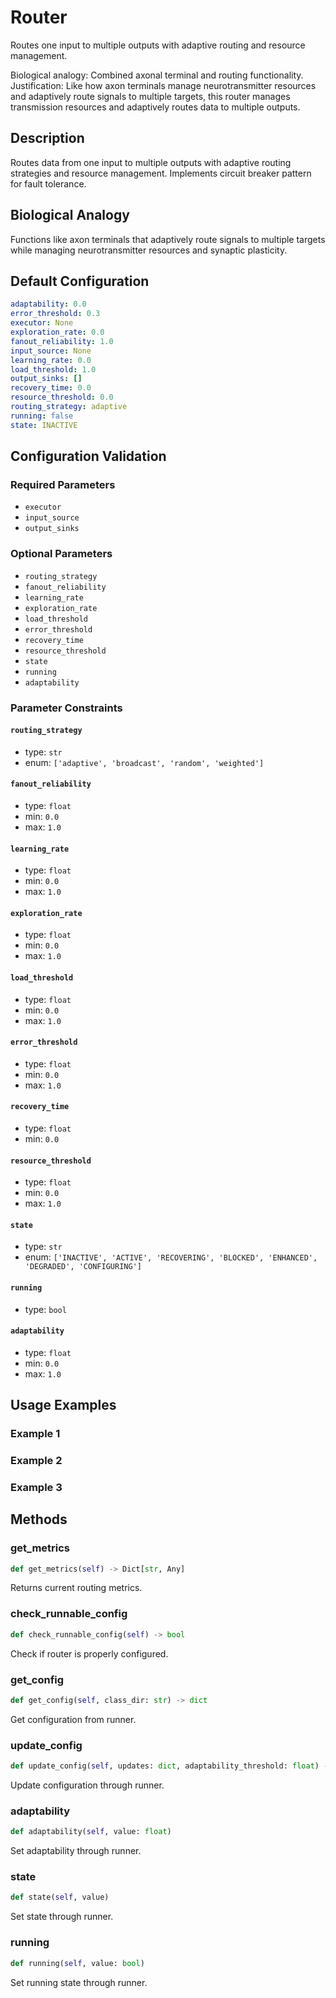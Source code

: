 # Router

Routes one input to multiple outputs with adaptive routing and resource management.

Biological analogy: Combined axonal terminal and routing functionality.
Justification: Like how axon terminals manage neurotransmitter resources and
adaptively route signals to multiple targets, this router manages transmission
resources and adaptively routes data to multiple outputs.

## Description

Routes data from one input to multiple outputs with adaptive routing strategies
and resource management. Implements circuit breaker pattern for fault tolerance.


## Biological Analogy

Functions like axon terminals that adaptively route signals to multiple targets
while managing neurotransmitter resources and synaptic plasticity.


## Default Configuration

```yaml
adaptability: 0.0
error_threshold: 0.3
executor: None
exploration_rate: 0.0
fanout_reliability: 1.0
input_source: None
learning_rate: 0.0
load_threshold: 1.0
output_sinks: []
recovery_time: 0.0
resource_threshold: 0.0
routing_strategy: adaptive
running: false
state: INACTIVE
```

## Configuration Validation

### Required Parameters

- `executor`
- `input_source`
- `output_sinks`

### Optional Parameters

- `routing_strategy`
- `fanout_reliability`
- `learning_rate`
- `exploration_rate`
- `load_threshold`
- `error_threshold`
- `recovery_time`
- `resource_threshold`
- `state`
- `running`
- `adaptability`

### Parameter Constraints

#### `routing_strategy`

- type: `str`
- enum: `['adaptive', 'broadcast', 'random', 'weighted']`

#### `fanout_reliability`

- type: `float`
- min: `0.0`
- max: `1.0`

#### `learning_rate`

- type: `float`
- min: `0.0`
- max: `1.0`

#### `exploration_rate`

- type: `float`
- min: `0.0`
- max: `1.0`

#### `load_threshold`

- type: `float`
- min: `0.0`
- max: `1.0`

#### `error_threshold`

- type: `float`
- min: `0.0`
- max: `1.0`

#### `recovery_time`

- type: `float`
- min: `0.0`

#### `resource_threshold`

- type: `float`
- min: `0.0`
- max: `1.0`

#### `state`

- type: `str`
- enum: `['INACTIVE', 'ACTIVE', 'RECOVERING', 'BLOCKED', 'ENHANCED', 'DEGRADED', 'CONFIGURING']`

#### `running`

- type: `bool`

#### `adaptability`

- type: `float`
- min: `0.0`
- max: `1.0`

## Usage Examples

### Example 1

### Example 2

### Example 3

## Methods

### get_metrics

```python
def get_metrics(self) -> Dict[str, Any]
```

Returns current routing metrics.

### check_runnable_config

```python
def check_runnable_config(self) -> bool
```

Check if router is properly configured.

### get_config

```python
def get_config(self, class_dir: str) -> dict
```

Get configuration from runner.

### update_config

```python
def update_config(self, updates: dict, adaptability_threshold: float) -> bool
```

Update configuration through runner.

### adaptability

```python
def adaptability(self, value: float)
```

Set adaptability through runner.

### state

```python
def state(self, value)
```

Set state through runner.

### running

```python
def running(self, value: bool)
```

Set running state through runner.

